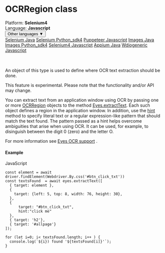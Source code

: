 # OCRRegion class
<div class='platform-bar-container-div'><div class='platform-bar-div'>Platform:  <b> Selenium4</b>
</div><div class='platform-bar-div'>Language: <b>Javascript</b></div><div class='dropdown-button-container-div'><button class='sdk-language-dropdown-button'>Other languages ▼</button><div class='dropdown-content'>
<a href='../../selenium/java/ocrregion'>Selenium Java</a>
<a href='../../selenium/python_sdk4/ocrregion'>Selenium Python_sdk4</a>
<a href='../../puppeteer/javascript/ocrregion'>Puppeteer Javascript</a>
<a href='../../images/java/ocrregion'>Images Java</a>
<a href='../../images/python_sdk4/ocrregion'>Images Python_sdk4</a>
<a href='../../selenium4/javascript/ocrregion'>Selenium4 Javascript</a>
<a href='../../appium/java/ocrregion'>Appium Java</a>
<a href='../../wdiogeneric/javascript/ocrregion'>Wdiogeneric Javascript</a>
</div></div><br /><br /></div>




An object of this type is used to define where OCR text extraction should be done.

This feature is experimental. Please note that the functionality and/or API may change.

You can extract text from an application window using OCR by passing one or more [OCRRegion](#) objects to the method [Eyes.extractText](../classes-gen/class_eyes/method-eyes-extracttext-selenium4-javascript.html). Each such object defines a region in the application window. In addition, use the [hint](../classes-gen/class_ocrregion/method-ocrregion-hint-selenium4-javascript.html) method to specify literal text or a regular expression-like pattern that should match the text found. The pattern passed as a hint helps overcome ambiguities that arise when using OCR. It can be used, for example, to disinguish between the digit 0 (zero) and the letter O.

For more information see [Eyes OCR support](https://applitools.com/docs/features/ocr.html) .

#### Example


JavaScript

    const element = await driver.findElement(Webdriver.By.css('#btn_click_txt'))
    const textsFound  = await eyes.extractText([
      { target: element },
      { 
        target: {left: 5, top: 8, width: 76, height: 30},
      },
      {
          target: "#btn_click_txt", 
          hint:"click me"
      },
      { target: 'h2'},
      { target: '#allpage'}
    ]);
    
    for (let i=0; i< textsFound.length; i++ ) {
      console.log(`${i}) found '${textsFound[i]}'`);
    }
